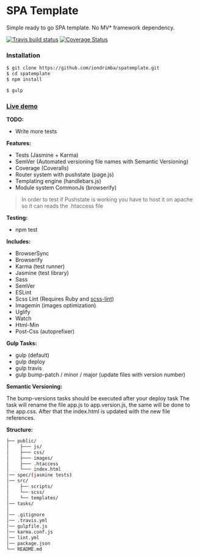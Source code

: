 # SPA Template 
Simple ready to go SPA template. No MV* framework dependency.

[![Travis build status](https://travis-ci.org/iondrimba/spatemplate.svg?branch=master)](https://travis-ci.org/iondrimba/spatemplate) [![Coverage Status](https://coveralls.io/repos/github/iondrimba/spatemplate/badge.svg?branch=master)](https://coveralls.io/github/iondrimba/spatemplate?branch=master)

### Installation

```sh
$ git clone https://github.com/iondrimba/spatemplate.git
$ cd spatemplate
$ npm install

$ gulp
```
### [Live demo]

__TODO:__

* Write more tests

__Features:__

* Tests (Jasmine + Karma)
* SemVer (Automated versioning file names with Semantic Versioning)
* Coverage (Coveralls)
* Router system with pushstate (page.js)
* Templating engine (handlebars.js)
* Module system CommonJs (browserify)

> In order to test if Pushstate is working
> you have to host it on apache so it can reads the .htaccess file

__Testing:__

 * npm test

__Includes:__

* BrowserSync
* Browserify 
* Karma (test runner)
* Jasmine (test library)
* Sass
* SemVer
* ESLint
* Scss Lint (Requires Ruby and [scss-lint])
* Imagemin (images optimization)
* Uglify
* Watch
* Html-Min
* Post-Css (autoprefixer)

__Gulp Tasks:__

* gulp (default)
* gulp deploy
* gulp travis
* gulp bump-patch / minor / major (update files with version number)

__Semantic Versioning:__

The bump-versions tasks should be executed after your deploy task
The task will rename the file app.js to app.version.js, the same will be done to the app.css.
After that the index.html is updated with the new file references.

__Structure:__

````bash
├── public/
│    ├─── js/ 
│    ├─── css/ 
│    ├─── images/
│    ├─── .htaccess
│    └─── index.html
│── spec/(jasmine tests)
│── src/
│    ├── scripts/
│    └── scss/
│    └── templates/
│── tasks/
│
│── .gitignore
│── .travis.yml
│── gulpfile.js
│── karma.conf.js
│── lint.yml
│── package.json
└── README.md
````

[scss-lint]:<https://github.com/brigade/scss-lint#installation>
[Live demo]:<http://iondrimba.github.io/spatemplate/>
